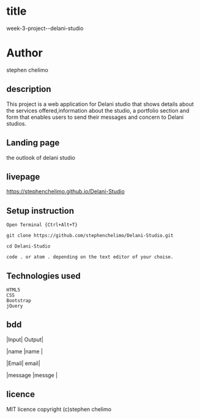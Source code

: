 # title
week-3-project--delani-studio

# Author
stephen chelimo

## description
This project is a web application for Delani studio that shows details about the services offered,information about the studio, a portfolio section and 
form that enables users to send their messages and concern to Delani studios.

## Landing page 
the outlook of delani studio

## livepage
https://stephenchelimo.github.io/Delani-Studio

## Setup instruction
 

    Open Terminal {Ctrl+Alt+T}

    git clone https://github.com/stephenchelimo/Delani-Studio.git

    cd Delani-Studio

    code . or atom . depending on the text editor of your choise.

## Technologies used

    HTML5
    CSS
    Bootstrap
    jQuery
    
## bdd
|Input| 	Output|

|name |name    |	

|Email|	email|

|message |messge 	|

## licence
MIT licence
copyright (c)stephen chelimo
